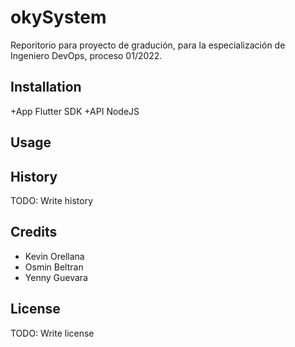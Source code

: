 # okySystem

Reporitorio para proyecto de gradución, para la especialización de Ingeniero DevOps, proceso 01/2022.

## Installation
+App
	Flutter SDK 
+API
	NodeJS
## Usage


## History

TODO: Write history

## Credits

+ Kevin Orellana
+ Osmin Beltran
+ Yenny Guevara

## License

TODO: Write license
